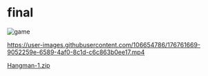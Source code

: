 # final
![game](https://user-images.githubusercontent.com/106654786/176757982-73e83f4a-d6de-40e9-811a-8a286ed92b86.PNG)


https://user-images.githubusercontent.com/106654786/176761669-9052259e-6589-4af0-8c1d-c6c863b0ee17.mp4

[Hangman-1.zip](https://github.com/ZAHRATAVKOL/final/files/9032541/Hangman-1.zip)
